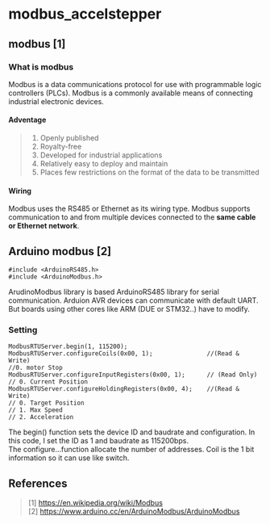 # modbus_accelstepper

## modbus [1]
### What is modbus
Modbus is a data communications protocol for use with programmable logic controllers (PLCs).
Modbus is a commonly available means of connecting industrial electronic devices.
#### Adventage
> 1. Openly published
> 2. Royalty-free
> 3. Developed for industrial applications
> 4. Relatively easy to deploy and maintain
> 5. Places few restrictions on the format of the data to be transmitted

#### Wiring
Modbus uses the RS485 or Ethernet as its wiring type.
Modbus supports communication to and from multiple devices connected to the **same cable or Ethernet network**.

## Arduino modbus [2]

    #include <ArduinoRS485.h>
    #include <ArduinoModbus.h> 

ArudinoModbus library is based ArduinoRS485 library for serial communication.
Arduion AVR devices can communicate with default UART.
But boards using other cores like ARM (DUE or STM32..) have to modify.

### Setting
    ModbusRTUServer.begin(1, 115200);
    ModbusRTUServer.configureCoils(0x00, 1);               //(Read & Write)
    //0. motor Stop
    ModbusRTUServer.configureInputRegisters(0x00, 1);      // (Read Only)
    // 0. Current Position
    ModbusRTUServer.configureHoldingRegisters(0x00, 4);    //(Read & Write)
    // 0. Target Position 
    // 1. Max Speed
    // 2. Acceleration
The begin() function sets the device ID and baudrate and configuration. In this code, I set the ID as 1 and baudrate as 115200bps. \
The configure...function allocate the number of addresses. Coil is the 1 bit information so it can use like switch. 
## References
> [1] https://en.wikipedia.org/wiki/Modbus \
> [2] https://www.arduino.cc/en/ArduinoModbus/ArduinoModbus
